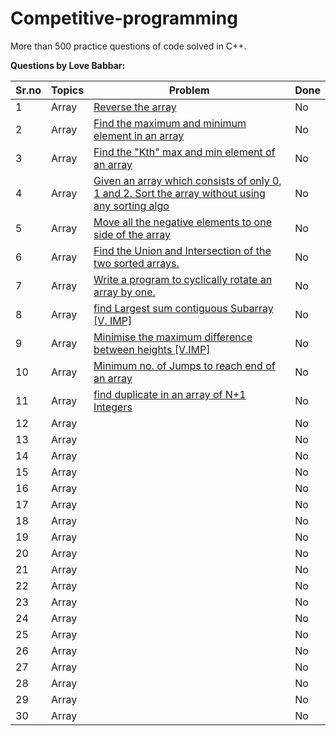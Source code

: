 # Competitive-programming
More than 500 practice questions of code solved in C++.




**Questions by Love Babbar:**


|Sr.no|Topics|Problem|Done|
|-----|------|-------|----|
|    1|Array|[Reverse the array](https://www.geeksforgeeks.org/write-a-program-to-reverse-an-array-or-string/)|No|
|2|Array|[Find the maximum and minimum element in an array](https://www.geeksforgeeks.org/maximum-and-minimum-in-an-array/)|No|
|3|Array|[Find the "Kth" max and min element of an array ](https://practice.geeksforgeeks.org/problems/kth-smallest-element/0)|No|
|4|Array|[Given an array which consists of only 0, 1 and 2. Sort the array without using any sorting algo](https://practice.geeksforgeeks.org/problems/sort-an-array-of-0s-1s-and-2s/0)|No|
|5|Array|[Move all the negative elements to one side of the array ](https://www.geeksforgeeks.org/move-negative-numbers-beginning-positive-end-constant-extra-space/)|No|
|6|Array|[Find the Union and Intersection of the two sorted arrays.](https://practice.geeksforgeeks.org/problems/union-of-two-arrays/0)|No|
|7|Array|[Write a program to cyclically rotate an array by one.](https://practice.geeksforgeeks.org/problems/cyclically-rotate-an-array-by-one/0)|No|
|8|Array|[find Largest sum contiguous Subarray [V. IMP]](https://practice.geeksforgeeks.org/problems/kadanes-algorithm/0)|No|
|9|Array|[Minimise the maximum difference between heights [V.IMP]](https://practice.geeksforgeeks.org/problems/minimize-the-heights3351/1)|No|
|10|Array|[Minimum no. of Jumps to reach end of an array](https://practice.geeksforgeeks.org/problems/minimum-number-of-jumps/0)|No|
|11|Array|[find duplicate in an array of N+1 Integers](https://leetcode.com/problems/find-the-duplicate-number/)|No|
|12|Array|[]()|No|
|13|Array|[]()|No|
|14|Array|[]()|No|
|15|Array|[]()|No|
|16|Array|[]()|No|
|17|Array|[]()|No|
|18|Array|[]()|No|
|19|Array|[]()|No|
|20|Array|[]()|No|
|21|Array|[]()|No|
|22|Array|[]()|No|
|23|Array|[]()|No|
|24|Array|[]()|No|
|25|Array|[]()|No|
|26|Array|[]()|No|
|27|Array|[]()|No|
|28|Array|[]()|No|
|29|Array|[]()|No|
|30|Array|[]()|No|
